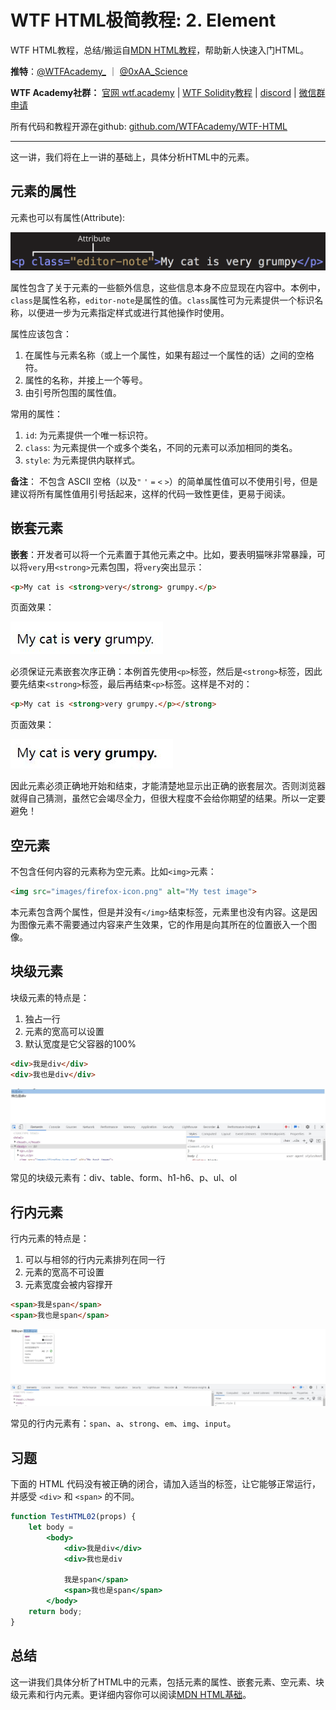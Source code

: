 # WTF HTML极简教程: 2. Element

WTF HTML教程，总结/搬运自[MDN HTML教程](https://developer.mozilla.org/zh-CN/docs/Learn/HTML)，帮助新人快速入门HTML。

**推特**：[@WTFAcademy_](https://twitter.com/WTFAcademy_)  ｜ [@0xAA_Science](https://twitter.com/0xAA_Science) 

**WTF Academy社群：** [官网 wtf.academy](https://wtf.academy) | [WTF Solidity教程](https://github.com/AmazingAng/WTFSolidity) | [discord](https://discord.wtf.academy) | [微信群申请](https://docs.google.com/forms/d/e/1FAIpQLSe4KGT8Sh6sJ7hedQRuIYirOoZK_85miz3dw7vA1-YjodgJ-A/viewform?usp=sf_link)

所有代码和教程开源在github: [github.com/WTFAcademy/WTF-HTML](https://github.com/WTFAcademy/WTF-HTML)

---

这一讲，我们将在上一讲的基础上，具体分析HTML中的元素。


## 元素的属性

元素也可以有属性(Attribute):

![属性](./img/2-1.png)

属性包含了关于元素的一些额外信息，这些信息本身不应显现在内容中。本例中，`class`是属性名称，`editor-note`是属性的值。`class`属性可为元素提供一个标识名称，以便进一步为元素指定样式或进行其他操作时使用。

属性应该包含：

1. 在属性与元素名称（或上一个属性，如果有超过一个属性的话）之间的空格符。
2. 属性的名称，并接上一个等号。
3. 由引号所包围的属性值。

常用的属性：

1. `id`: 为元素提供一个唯一标识符。
2. `class`: 为元素提供一个或多个类名，不同的元素可以添加相同的类名。
3. `style`: 为元素提供内联样式。

**备注**： 不包含 ASCII 空格（以及`"` `'` `=` `<` `>`）的简单属性值可以不使用引号，但是建议将所有属性值用引号括起来，这样的代码一致性更佳，更易于阅读。

## 嵌套元素

**嵌套**：开发者可以将一个元素置于其他元素之中。比如，要表明猫咪非常暴躁，可以将`very`用`<strong>`元素包围，将`very`突出显示：

```html
<p>My cat is <strong>very</strong> grumpy.</p>
```
页面效果：

![效果](./img/2-2.jpg)

必须保证元素嵌套次序正确：本例首先使用`<p>`标签，然后是`<strong>`标签，因此要先结束`<strong>`标签，最后再结束`<p>`标签。这样是不对的：

```html
<p>My cat is <strong>very grumpy.</p></strong>
```

页面效果：

![效果](./img/2-3.jpg)

因此元素必须正确地开始和结束，才能清楚地显示出正确的嵌套层次。否则浏览器就得自己猜测，虽然它会竭尽全力，但很大程度不会给你期望的结果。所以一定要避免！

## 空元素

不包含任何内容的元素称为空元素。比如`<img>`元素：

```html
<img src="images/firefox-icon.png" alt="My test image">
```

本元素包含两个属性，但是并没有`</img>`结束标签，元素里也没有内容。这是因为图像元素不需要通过内容来产生效果，它的作用是向其所在的位置嵌入一个图像。

## 块级元素

块级元素的特点是：

1. 独占一行
2. 元素的宽高可以设置
3. 默认宽度是它父容器的100%

```html
<div>我是div</div>
<div>我也是div</div>
```

![效果](./img/2-4.jpg)

常见的块级元素有：div、table、form、h1-h6、p、ul、ol

## 行内元素

行内元素的特点是：

1. 可以与相邻的行内元素排列在同一行
2. 元素的宽高不可设置
3. 元素宽度会被内容撑开

```html
<span>我是span</span>
<span>我也是span</span>
```

![效果](./img/2-5.jpg)

常见的行内元素有：`span`、`a`、`strong`、`em`、`img`、`input`。

## 习题

下面的 HTML 代码没有被正确的闭合，请加入适当的标签，让它能够正常运行，并感受 `<div>` 和 `<span>` 的不同。

```jsx live
function TestHTML02(props) {
    let body = 
        <body>
            <div>我是div</div>
            <div>我也是div
            
            我是span</span>
            <span>我也是span</span>
        </body>
    return body;
}
```


## 总结

这一讲我们具体分析了HTML中的元素，包括元素的属性、嵌套元素、空元素、块级元素和行内元素。更详细内容你可以阅读[MDN HTML基础](https://developer.mozilla.org/zh-CN/docs/Learn/Getting_started_with_the_web/HTML_basics)。
